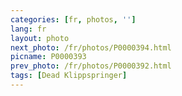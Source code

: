 ```yaml
---
categories: [fr, photos, '']
lang: fr
layout: photo
next_photo: /fr/photos/P0000394.html
picname: P0000393
prev_photo: /fr/photos/P0000392.html
tags: [Dead Klippspringer]
---
```

